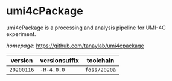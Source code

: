 # umi4cPackage

umi4cPackage is a processing and analysis pipeline for UMI-4C experiment.

*homepage*: <https://github.com/tanaylab/umi4cpackage>

version | versionsuffix | toolchain
--------|---------------|----------
``20200116`` | ``-R-4.0.0`` | ``foss/2020a``
